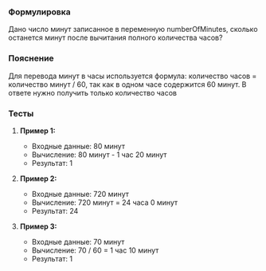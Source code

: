 
### Формулировка
Дано число минут записанное в переменную numberOfMinutes, сколько останется минут после вычитания полного количества часов?

### Пояснение
Для перевода минут в часы используется формула: количество часов = количество минут / 60, так как в одном часе содержится 60 минут. 
В ответе нужно получить только количество часов
### Тесты

1. **Пример 1:**
   - Входные данные: 80 минут
   - Вычисление: 80 минут - 1 час 20 минут
   - Результат: 1

2. **Пример 2:**
   - Входные данные: 720 минут
   - Вычисление: 720 минут = 24 часа 0 минут
   - Результат: 24

3. **Пример 3:**
   - Входные данные: 70 минут
   - Вычисление: 70 / 60 = 1 час 10 минут
   - Результат: 1

